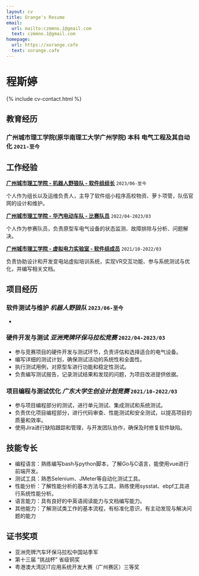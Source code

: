 ```yaml
---
layout: cv
title: Orange's Resume
email:
  url: mailto:czmmno.1@gmail.com
  text: czmmno.1@gmail.com
homepage:
  url: https://xorange.cafe
  text: xorange.cafe
---
```


# 程斯婷

{% include cv-contact.html %}

## 教育经历

### 广州城市理工学院(原华南理工大学广州学院) 本科 电气工程及其自动化 `2021-至今`

## 工作经验

[**广州城市理工学院 - 机器人野狼队 - 软件组组长**](https://gcubot.cn) `2023/06-至今`

个人作为组长以及运维负责人，主导了软件组小程序高校物资、萝卜项管，队伍官网的设计和维护。

[**广州城市理工学院 - 华汽电动车队 - 比赛队员**](https://cst.gcu.edu.cn/5033/list.htm) `2022/04-2023/03`

个人作为参赛队员，负责原型车电气设备的状态监测、故障排除与分析、问题解决。

[**广州城市理工学院 - 虚拟电力实验室 - 软件组成员**](https://wy.gcu.edu.cn/2023/0523/c768a150266/page.htm) `2021/10-2022/03`

负责协助设计和开发变电站虚拟培训系统，实现VR交互功能、参与系统测试与优化，并编写相关文档。


## 项目经历

### **软件测试与维护** *机器人野狼队* `2023/06-至今`

- 

### **硬件开发与测试** *亚洲壳牌环保马拉松竞赛* `2022/04-2023/03`

- 参与竞赛项目的硬件开发与测试环节，负责评估和选择适合的电气设备。
- 编写详细的测试计划，确保测试活动的系统性和全面性。
- 执行测试用例，对原型车进行功能和稳定性测试。
- 负责编写测试报告，记录测试结果和发现的问题，为项目改进提供依据。

### **项目编程与测试优化** *广东大学生创业计划竞赛* `2021/10-2022/03`

- 参与项目编程部分的测试，进行单元测试、集成测试和系统测试。
- 负责优化项目编程部分，进行代码审查、性能测试和安全测试，以提高项目的质量和效率。
- 使用Jira进行缺陷跟踪和管理，与开发团队协作，确保及时修复软件缺陷。


## 技能专长

- 编程语言：熟练编写bash与python脚本，了解Go与C语言，能使用vue进行前端开发。
- 测试工具：熟悉Selenium、JMeter等自动化测试工具。
- 性能分析：了解性能分析的基本方法与工具，熟练使用sysstat、ebpf工具进行系统性能分析。
- 语言能力：具有良好的中英语阅读能力与文档编写能力。
- 其他能力：了解测试类工作的基本流程，有标准化意识，有主动发现与解决问题的能力

## 证书奖项
- 亚洲壳牌汽车环保马拉松中国站季军
- 第十三届 “挑战杯” 省级铜奖
- 粤港澳大湾区IT应用系统开发大赛（广州赛区）三等奖
